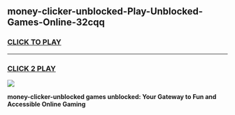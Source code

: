 
## money-clicker-unblocked-Play-Unblocked-Games-Online-32cqq
<h3>
<a href="https://premium76.site?title=money-clicker-unblocked&ref=25A">CLICK TO PLAY</a></h3>
<hr>

<h3>
<a href="https://premium76.site?title=money-clicker-unblocked&ref=25A">CLICK 2 PLAY</a>
  
</h3>

<a href="https://premium76.site?title=money-clicker-unblocked&ref=25A"><img src="https://clearcache.store/games.png"></a>


**money-clicker-unblocked games unblocked: Your Gateway to Fun and Accessible Online Gaming**
